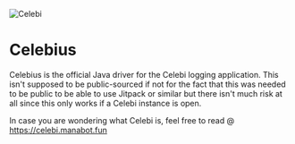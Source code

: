 ![Celebi](https://i.pinimg.com/originals/4c/7c/43/4c7c4355f5ad4c7469453d0d323281a7.gif)
# Celebius
Celebius is the official Java driver for the Celebi logging application. This isn't supposed to be public-sourced if not for the fact that 
this was needed to be public to be able to use Jitpack or similar but there isn't much risk at all since this only works if a Celebi instance is open.

In case you are wondering what Celebi is, feel free to read @ https://celebi.manabot.fun